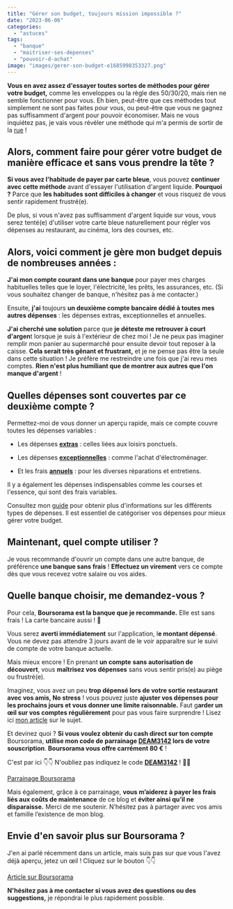```yaml
---
title: "Gérer son budget, toujours mission impossible ?"
date: "2023-06-06"
categories: 
  - "astuces"
tags: 
  - "banque"
  - "maitriser-ses-depenses"
  - "pouvoir-d-achat"
image: "images/gerer-son-budget-e1685998353327.png"
---
```


**Vous en avez assez d'essayer toutes sortes de méthodes pour gérer votre budget,** comme les enveloppes ou la règle des 50/30/20, mais rien ne semble fonctionner pour vous. Eh bien, peut-être que ces méthodes tout simplement ne sont pas faites pour vous, ou peut-être que vous ne gagnez pas suffisamment d'argent pour pouvoir économiser. Mais ne vous inquiétez pas, je vais vous révéler une méthode qui m'a permis de sortir de la [rue](https://commentgerersonbudget.fr/qui-suis-je) !

## Alors, comment faire pour gérer votre budget de manière efficace et sans vous prendre la tête ?

**Si vous avez l'habitude de payer par carte bleue**, vous pouvez **continuer avec cette méthode** avant d'essayer l'utilisation d'argent liquide. **Pourquoi ?** Parce que **les habitudes sont difficiles à changer** et vous risquez de vous sentir rapidement frustré(e).

De plus, si vous n'avez pas suffisamment d'argent liquide sur vous, vous serez tenté(e) d'utiliser votre carte bleue naturellement pour régler vos dépenses au restaurant, au cinéma, lors des courses, etc.

## Alors, voici comment je gère mon budget depuis de nombreuses années :

**J'ai mon compte courant dans une banque** pour payer mes charges habituelles telles que le loyer, l'électricité, les prêts, les assurances, etc. (Si vous souhaitez changer de banque, n'hésitez pas à me contacter.)

Ensuite, **j'ai** toujours **un deuxième compte bancaire dédié à toutes mes autres dépenses** : les dépenses extras, exceptionnelles et annuelles.

**J'ai cherché une solution** parce que **je déteste me retrouver à court d'argen**t lorsque je suis à l'extérieur de chez moi ! Je ne peux pas imaginer remplir mon panier au supermarché pour ensuite devoir tout reposer à la caisse. **Cela serait très gênant et frustrant,** et je ne pense pas être la seule dans cette situation ! Je préfère me restreindre une fois que j'ai revu mes comptes. **Rien n'est plus humiliant que de montrer aux autres que l'on manque d'argent** !

## Quelles dépenses sont couvertes par ce deuxième compte ?

Permettez-moi de vous donner un aperçu rapide, mais ce compte couvre toutes les dépenses variables :

- Les dépenses [**extras**](https://commentgerersonbudget.fr/guide-les-depenses-extras) : celles liées aux loisirs ponctuels.

- Les dépenses [**exceptionnelles**](https://commentgerersonbudget.fr/guide-les-depenses-exceptionnelles) : comme l'achat d'électroménager.

- Et les frais **[annuels](https://commentgerersonbudget.fr/guide-les-frais-annuels)** : pour les diverses réparations et entretiens.

Il y a également les dépenses indispensables comme les courses et l'essence, qui sont des frais variables.

Consultez mon [guide](https://commentgerersonbudget.fr/guide-joindre-les-deux-bouts) pour obtenir plus d'informations sur les différents types de dépenses. Il est essentiel de catégoriser vos dépenses pour mieux gérer votre budget.

## Maintenant, quel compte utiliser ?

Je vous recommande d'ouvrir un compte dans une autre banque, de préférence **une banque sans frais** ! **Effectuez un virement** vers ce compte dès que vous recevez votre salaire ou vos aides.

## Quelle banque choisir, me demandez-vous ?

Pour cela, **Boursorama est la banque que je recommande.** Elle est sans frais ! La carte bancaire aussi ! 🤩

Vous serez **averti immédiatement** sur l'application, l**e montant dépensé**. Vous ne devez pas attendre 3 jours avant de le voir apparaître sur le suivi de compte de votre banque actuelle.

Mais mieux encore ! En prenant **un compte** **sans autorisation de découvert**, vous **maîtrisez vos dépenses** sans vous sentir pris(e) au piège ou frustré(e).

Imaginez, vous avez un peu **trop dépensé lors de votre sortie restaurant avec vos amis, No stress** ! vous pouvez juste **ajuster vos dépenses pour les prochains jours et vous donner une limite raisonnable.** Faut g**arder un œil sur vos comptes régulièrement** pour pas vous faire surprendre ! Lisez ici [mon article](https://commentgerersonbudget.fr/guide-suivre-son-compte/ " mon article") sur le sujet.

Et devinez quoi ? **Si vous voulez obtenir du cash direct sur ton compte** Boursorama, **utilise mon code de parrainage [DEAM3142](https://www.boursorama-banque.com/bon-plan/parrainage-boursorama-banque) lors de votre souscription**. **Boursorama vous offre carrément 80 €** !

C'est par ici 👇👇 N'oubliez pas indiquez le code **[DEAM3142](https://www.boursorama-banque.com/bon-plan/parrainage-boursorama-banque)** ! 🤩🤩

[Parrainage Boursorama](https://www.boursorama-banque.com/bon-plan/parrainage-boursorama-banque)

Mais également, grâce à ce parrainage, **vous m’aiderez à payer les frais liés aux coûts de maintenance** de ce blog et **éviter ainsi qu’il ne disparaisse.** Merci de me soutenir. N’hésitez pas à partager avec vos amis et famille l’existence de mon blog.

## Envie d'en savoir plus sur Boursorama ?

J'en ai parlé récemment dans un article, mais suis pas sur que vous l'avez déjà aperçu, jetez un œil ! Cliquez sur le bouton 👇👇

[Article sur Boursorama](https://commentgerersonbudget.fr/compte-sans-frais-boursorama/)

**N'hésitez pas à me contacter si vous avez des questions ou des suggestions,** je répondrai le plus rapidement possible.
